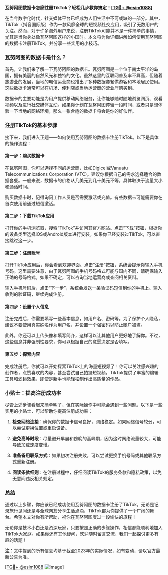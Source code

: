 **瓦努阿图数据卡怎麽註冊TikTok？轻松几步教你搞定！[[TG💪+ @esim1088](https://t.me/s/esim1088)]**

在当今数字化时代，社交媒体平台已经成为人们生活中不可或缺的一部分。其中，TikTok（抖音国际版）作为一款风靡全球的短视频社交应用，吸引了无数用户的关注。然而，对于许多海外用户来说，注册TikTok可能并不是一件简单的事情，尤其是当你身处像瓦努阿图这样的小国时。本文将为你详细讲解如何使用瓦努阿图的数据卡注册TikTok，并分享一些实用的小技巧。

### 瓦努阿图的数据卡是什么？

首先，让我们来了解一下瓦努阿图的数据卡。瓦努阿图是一个位于南太平洋的岛国，拥有美丽的自然风光和独特的文化。虽然这里的互联网普及率不算高，但随着旅游业的发展，当地的电信运营商也推出了多种数据套餐供游客和本地居民使用。这些数据卡通常可以在机场、便利店或当地运营商的营业厅购买到。

数据卡的主要功能是为用户提供移动网络服务，让你能够随时随地浏览网页、观看视频以及进行社交媒体互动。如果你计划在瓦努阿图停留一段时间，或者只是想体验一下当地的网络环境，那么一张合适的数据卡将会是你的好伙伴。

### 注册TikTok的基本步骤

接下来，我们进入正题——如何使用瓦努阿图的数据卡注册TikTok。以下是具体的操作流程：

#### 第一步：购买数据卡

在瓦努阿图，你可以选择不同的运营商，比如Digicel或Vanuatu Telecommunications Corporation (VTC)。建议你根据自己的需求选择适合的数据套餐。一般来说，数据卡的价格从几美元到几十美元不等，具体取决于流量大小和通话时间。

购买数据卡时，记得询问工作人员是否需要激活或充值。有些数据卡可能需要你在首次使用前通过短信激活。

#### 第二步：下载TikTok应用

打开你的手机浏览器，搜索“TikTok”并访问其官方网站。点击“下载”按钮，根据你的设备类型选择iOS或Android版本进行安装。如果你已经安装过TikTok，可以直接跳过这一步。

#### 第三步：注册账号

打开TikTok应用后，你会看到欢迎界面。点击“注册”按钮，系统会提示你输入手机号码。这里需要注意，由于瓦努阿图的手机号码格式可能与国内不同，请确保输入正确的号码格式。如果不确定，可以咨询当地运营商或查阅相关资料。

输入手机号码后，点击“下一步”，系统会发送一条验证码短信到你的手机上。输入收到的验证码，继续完成注册。

#### 第四步：设置个人信息

注册完成后，你需要填写一些基本信息，如用户名、密码等。为了保护个人隐私，建议不要使用真实姓名作为用户名，并设置一个强密码以防止账户被盗。

此外，你还可以上传头像和填写简介，这样可以让其他用户更好地了解你。不过，这些信息并非强制性要求，你可以根据自己的意愿决定是否填写。

#### 第五步：探索内容

完成注册后，你就可以开始探索TikTok上的海量短视频了！你可以关注感兴趣的创作者，点赞喜欢的内容，甚至尝试自己拍摄短视频。TikTok提供了丰富的编辑工具和滤镜效果，即使是新手也能轻松制作出高质量的作品。

### 小贴士：提高注册成功率

尽管上述步骤看起来简单明了，但在实际操作中可能会遇到一些问题。以下是一些实用的小贴士，可以帮助你提高注册成功率：

1. **检查网络连接**：确保你的数据卡信号良好，网络稳定。如果网络信号较弱，可以尝试更换位置或重启设备。
   
2. **避免高峰时段**：尽量避开早晨和傍晚的高峰期，因为这时网络流量较大，可能导致加载速度变慢。
   
3. **准备备用联系方式**：如果初次注册失败，可以尝试更换手机号码或其他联系方式重新注册。
   
4. **阅读条款细则**：在注册过程中，仔细阅读TikTok的服务条款和隐私政策，以免无意间违反相关规定。

### 总结

通过以上步骤，你应该已经成功使用瓦努阿图的数据卡注册了TikTok。无论是记录旅行见闻还是与全球网友分享生活点滴，TikTok都为你提供了一个广阔的舞台。希望本文对你有所帮助，祝你在瓦努阿图度过一段愉快的旅程！

无论你是技术小白还是资深玩家，只要按照正确的步骤操作，相信都能顺利地加入TikTok大家庭。如果你还有其他疑问，欢迎随时留言交流，我们一起探讨更多有趣的话题！

**注**：文中提到的所有信息均基于截至2023年的实际情况，如有变动，请以官方最新公告为准。

[[TG💪+ @esim1088](https://t.me/s/esim1088) ![Image](https://i.postimg.cc/4NQfJmqS/Snipaste-2025-05-13-00-14-12.png)]